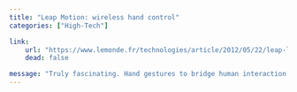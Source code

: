 ```yaml
---
title: "Leap Motion: wireless hand control"
categories: ["High-Tech"]

link:
    url: "https://www.lemonde.fr/technologies/article/2012/05/22/leap-le-controle-de-l-ecran-du-bout-des-doigts_1705488_651865.html"
    dead: false

message: "Truly fascinating. Hand gestures to bridge human interaction and computers."
---
```

